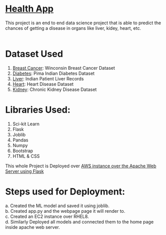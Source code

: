 # [Health App](http://ec2-18-217-53-87.us-east-2.compute.amazonaws.com/)

This project is an end to end data science project that is able to predict the chances of getting a disease in organs like liver, kidey, heart, etc.<br><br>

# Dataset Used

1. [Breast Cancer](https://www.kaggle.com/uciml/breast-cancer-wisconsin-data): Winconsin Breast Cancer Dataset
2. [Diabetes](https://www.kaggle.com/uciml/pima-indians-diabetes-database): Pima Indian Diabetes Dataset
3. [Liver](https://www.kaggle.com/uciml/indian-liver-patient-records): Indian Patient Liver Records
4. [Heart](https://www.kaggle.com/ronitf/heart-disease-uci): Heart Disease Dataset
5. [Kidney](https://www.kaggle.com/mansoordaku/ckdisease): Chronic Kidney Disease Dataset

# Libraries Used:

1.  Sci-kit Learn
2.  Flask
3.  Joblib
4.  Pandas
5.  Numpy
6.  Bootstrap
7.  HTML & CSS

This whole Project is Deployed over <u>AWS instance over the Apache Web Server using Flask</u>

# Steps used for Deployment:

a. Created the ML model and saved it using joblib.<br>
b. Created app.py and the webpage page it will render to.<br>
c. Created an EC2 instance over RHEL8.<br>
d. Similarly Deployed all models and connected them to the home page inside apache web server.<br>

